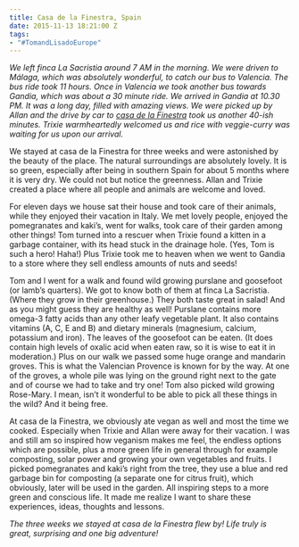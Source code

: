 ```yaml
---
title: Casa de la Finestra, Spain
date: 2015-11-13 18:21:00 Z
tags:
- "#TomandLisadoEurope"
---
```


*We left finca La Sacristia around 7 AM in the morning. We were driven to Málaga, which was absolutely wonderful, to catch our bus to Valencia. The bus ride took 11 hours. Once in Valencia we took another bus towards Gandia, which was about a 30 minute ride. We arrived in Gandia at 10.30 PM. It was a long day, filled with amazing views. We were picked up by Allan and the drive by car to [casa de la Finestra](http://www.casadelafinestra.com/) took us another 40-ish minutes. Trixie warmheartedly welcomed us and rice with veggie-curry was waiting for us upon our arrival.*
<!--more-->
We stayed at casa de la Finestra for three weeks and were astonished by the beauty of the place. The natural surroundings are absolutely lovely. It is so green, especially after being in southern Spain for about 5 months where it is very dry. We could not but notice the greenness. Allan and Trixie created a place where all people and animals are welcome and loved.

For eleven days we house sat their house and took care of their animals, while they enjoyed their vacation in Italy. We met lovely people, enjoyed the pomegranates and kaki’s, went for walks, took care of their garden among other things! Tom turned into a rescuer when Trixie found a kitten in a garbage container, with its head stuck in the drainage hole. (Yes, Tom is such a hero! Haha!) Plus Trixie took me to heaven when we went to Gandia to a store where they sell endless amounts of nuts and seeds!

Tom and I went for a walk and found wild growing purslane and goosefoot (or lamb’s quarters). We got to know both of them at finca La Sacristia. (Where they grow in their greenhouse.) They both taste great in salad! And as you might guess they are healthy as well! Purslane contains more omega-3 fatty acids than any other leafy vegetable plant. It also contains vitamins (A, C, E and B) and dietary minerals (magnesium, calcium, potassium and iron). The leaves of the goosefoot can be eaten. (It does contain high levels of oxalic acid when eaten raw, so it is wise to eat it in moderation.) Plus on our walk we passed some huge orange and mandarin groves. This is what the Valencian Provence is known for by the way. At one of the groves, a whole pile was lying on the ground right next to the gate and of course we had to take and try one! Tom also picked wild growing Rose-Mary. I mean, isn’t it wonderful to be able to pick all these things in the wild? And it being free.   

At casa de la Finestra, we obviously ate vegan as well and most the time we cooked. Especially when Trixie and Allan were away for their vacation. I was and still am so inspired how veganism makes me feel, the endless options which are possible, plus a more green life in general through for example composting, solar power and growing your own vegetables and fruits. I picked pomegranates and kaki’s right from the tree, they use a blue and red garbage bin for composting (a separate one for citrus fruit), which obviously, later will be used in the garden. All inspiring steps to a more green and conscious life. It made me realize I want to share these experiences, ideas, thoughts and lessons.

*The three weeks we stayed at casa de la Finestra flew by! Life truly is great, surprising and one big adventure!*